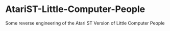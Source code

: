 # AtariST-Little-Computer-People
 Some reverse engineering of the Atari ST Version of Little Computer People
